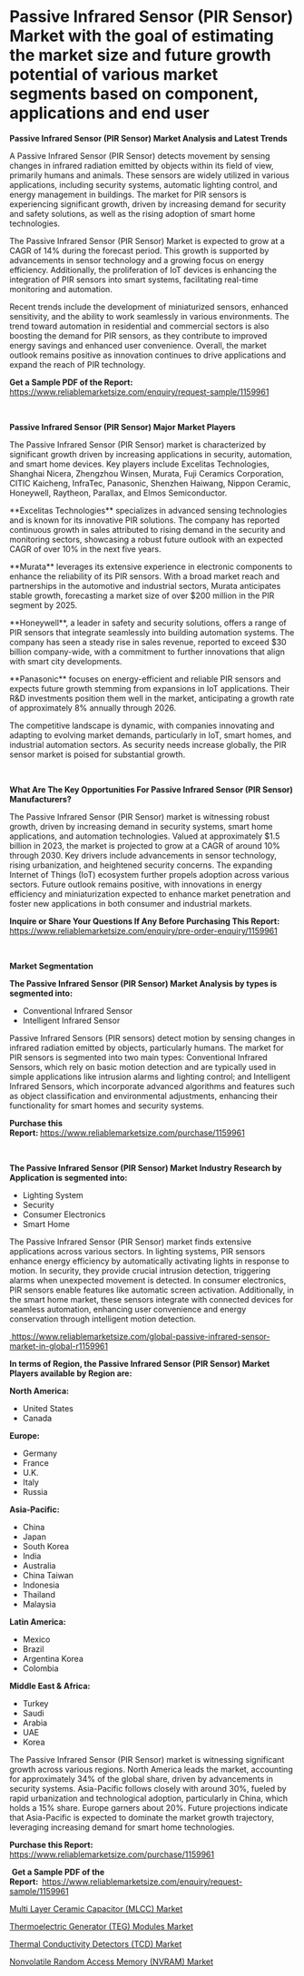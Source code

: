 <p><h1>Passive Infrared Sensor (PIR Sensor) Market with the goal of estimating the market size and future growth potential of various market segments based on component, applications and end user</h1></p><p><strong>Passive Infrared Sensor (PIR Sensor) Market Analysis and Latest Trends</strong></p>
<p><p>A Passive Infrared Sensor (PIR Sensor) detects movement by sensing changes in infrared radiation emitted by objects within its field of view, primarily humans and animals. These sensors are widely utilized in various applications, including security systems, automatic lighting control, and energy management in buildings. The market for PIR sensors is experiencing significant growth, driven by increasing demand for security and safety solutions, as well as the rising adoption of smart home technologies.</p><p>The Passive Infrared Sensor (PIR Sensor) Market is expected to grow at a CAGR of 14% during the forecast period. This growth is supported by advancements in sensor technology and a growing focus on energy efficiency. Additionally, the proliferation of IoT devices is enhancing the integration of PIR sensors into smart systems, facilitating real-time monitoring and automation.</p><p>Recent trends include the development of miniaturized sensors, enhanced sensitivity, and the ability to work seamlessly in various environments. The trend toward automation in residential and commercial sectors is also boosting the demand for PIR sensors, as they contribute to improved energy savings and enhanced user convenience. Overall, the market outlook remains positive as innovation continues to drive applications and expand the reach of PIR technology.</p></p>
<p><strong>Get a Sample PDF of the Report:&nbsp;</strong> <a href="https://www.reliablemarketsize.com/enquiry/request-sample/1159961?utm_campaign=973&utm_medium=2&utm_source=Github&utm_content=ia&utm_term=06042025&utm_id=passive-infrared-sensor-pir-sensor">https://www.reliablemarketsize.com/enquiry/request-sample/1159961</a></p>
<p>&nbsp;</p>
<p><strong>Passive Infrared Sensor (PIR Sensor) Major Market Players</strong></p>
<p><p>The Passive Infrared Sensor (PIR Sensor) market is characterized by significant growth driven by increasing applications in security, automation, and smart home devices. Key players include Excelitas Technologies, Shanghai Nicera, Zhengzhou Winsen, Murata, Fuji Ceramics Corporation, CITIC Kaicheng, InfraTec, Panasonic, Shenzhen Haiwang, Nippon Ceramic, Honeywell, Raytheon, Parallax, and Elmos Semiconductor.</p><p>**Excelitas Technologies** specializes in advanced sensing technologies and is known for its innovative PIR solutions. The company has reported continuous growth in sales attributed to rising demand in the security and monitoring sectors, showcasing a robust future outlook with an expected CAGR of over 10% in the next five years.</p><p>**Murata** leverages its extensive experience in electronic components to enhance the reliability of its PIR sensors. With a broad market reach and partnerships in the automotive and industrial sectors, Murata anticipates stable growth, forecasting a market size of over $200 million in the PIR segment by 2025.</p><p>**Honeywell**, a leader in safety and security solutions, offers a range of PIR sensors that integrate seamlessly into building automation systems. The company has seen a steady rise in sales revenue, reported to exceed $30 billion company-wide, with a commitment to further innovations that align with smart city developments.</p><p>**Panasonic** focuses on energy-efficient and reliable PIR sensors and expects future growth stemming from expansions in IoT applications. Their R&D investments position them well in the market, anticipating a growth rate of approximately 8% annually through 2026.</p><p>The competitive landscape is dynamic, with companies innovating and adapting to evolving market demands, particularly in IoT, smart homes, and industrial automation sectors. As security needs increase globally, the PIR sensor market is poised for substantial growth.</p></p>
<p>&nbsp;</p>
<p><strong>What Are The Key Opportunities For Passive Infrared Sensor (PIR Sensor) Manufacturers?</strong></p>
<p><p>The Passive Infrared Sensor (PIR Sensor) market is witnessing robust growth, driven by increasing demand in security systems, smart home applications, and automation technologies. Valued at approximately $1.5 billion in 2023, the market is projected to grow at a CAGR of around 10% through 2030. Key drivers include advancements in sensor technology, rising urbanization, and heightened security concerns. The expanding Internet of Things (IoT) ecosystem further propels adoption across various sectors. Future outlook remains positive, with innovations in energy efficiency and miniaturization expected to enhance market penetration and foster new applications in both consumer and industrial markets.</p></p>
<p><strong>Inquire or Share Your Questions If Any Before Purchasing This Report:</strong> <a href="https://www.reliablemarketsize.com/enquiry/pre-order-enquiry/1159961?utm_campaign=973&utm_medium=2&utm_source=Github&utm_content=ia&utm_term=06042025&utm_id=passive-infrared-sensor-pir-sensor">https://www.reliablemarketsize.com/enquiry/pre-order-enquiry/1159961</a></p>
<p>&nbsp;</p>
<p><strong>Market Segmentation</strong></p>
<p><strong>The Passive Infrared Sensor (PIR Sensor) Market Analysis by types is segmented into:</strong></p>
<p><ul><li>Conventional Infrared Sensor</li><li>Intelligent Infrared Sensor</li></ul></p>
<p><p>Passive Infrared Sensors (PIR sensors) detect motion by sensing changes in infrared radiation emitted by objects, particularly humans. The market for PIR sensors is segmented into two main types: Conventional Infrared Sensors, which rely on basic motion detection and are typically used in simple applications like intrusion alarms and lighting control; and Intelligent Infrared Sensors, which incorporate advanced algorithms and features such as object classification and environmental adjustments, enhancing their functionality for smart homes and security systems.</p></p>
<p><strong>Purchase this Report:&nbsp;</strong><a href="https://www.reliablemarketsize.com/purchase/1159961?utm_campaign=973&utm_medium=2&utm_source=Github&utm_content=ia&utm_term=06042025&utm_id=passive-infrared-sensor-pir-sensor">https://www.reliablemarketsize.com/purchase/1159961</a></p>
<p>&nbsp;</p>
<p><strong>The Passive Infrared Sensor (PIR Sensor) Market Industry Research by Application is segmented into:</strong></p>
<p><ul><li>Lighting System</li><li>Security</li><li>Consumer Electronics</li><li>Smart Home</li></ul></p>
<p><p>The Passive Infrared Sensor (PIR Sensor) market finds extensive applications across various sectors. In lighting systems, PIR sensors enhance energy efficiency by automatically activating lights in response to motion. In security, they provide crucial intrusion detection, triggering alarms when unexpected movement is detected. In consumer electronics, PIR sensors enable features like automatic screen activation. Additionally, in the smart home market, these sensors integrate with connected devices for seamless automation, enhancing user convenience and energy conservation through intelligent motion detection.</p></p>
<p><a href="https://www.reliablemarketsize.com/global-passive-infrared-sensor-market-in-global-r1159961?utm_campaign=973&utm_medium=2&utm_source=Github&utm_content=ia&utm_term=06042025&utm_id=passive-infrared-sensor-pir-sensor">&nbsp;https://www.reliablemarketsize.com/global-passive-infrared-sensor-market-in-global-r1159961</a></p>
<p><strong>In terms of Region, the Passive Infrared Sensor (PIR Sensor) Market Players available by Region are:</strong></p>
<p>
    <p> <strong> North America: </strong>
        <ul>
            <li>United States</li>
            <li>Canada</li>
        </ul>
        </p> 
    <p> <strong> Europe: </strong>
        <ul>
            <li>Germany</li>
            <li>France</li>
            <li>U.K.</li>
            <li>Italy</li>
            <li>Russia</li>
        </ul>
        </p> 
    <p> <strong> Asia-Pacific: </strong>
        <ul>
            <li>China</li>
            <li>Japan</li>
            <li>South Korea</li>
            <li>India</li>
            <li>Australia</li>
            <li>China Taiwan</li>
            <li>Indonesia</li>
            <li>Thailand</li>
            <li>Malaysia</li>
        </ul>
        </p> 
    <p> <strong> Latin America: </strong>
        <ul>
            <li>Mexico</li>
            <li>Brazil</li>
            <li>Argentina Korea</li>
            <li>Colombia</li>
        </ul>
        </p> 
    <p> <strong> Middle East & Africa: </strong>
        <ul>
            <li>Turkey</li>
            <li>Saudi</li>
            <li>Arabia</li>
            <li>UAE</li>
            <li>Korea</li>
        </ul>
    </p>
    </p>
<p><p>The Passive Infrared Sensor (PIR Sensor) market is witnessing significant growth across various regions. North America leads the market, accounting for approximately 34% of the global share, driven by advancements in security systems. Asia-Pacific follows closely with around 30%, fueled by rapid urbanization and technological adoption, particularly in China, which holds a 15% share. Europe garners about 20%. Future projections indicate that Asia-Pacific is expected to dominate the market growth trajectory, leveraging increasing demand for smart home technologies.</p></p>
<p><strong>Purchase this Report: </strong><a href="https://www.reliablemarketsize.com/purchase/1159961?utm_campaign=973&utm_medium=2&utm_source=Github&utm_content=ia&utm_term=06042025&utm_id=passive-infrared-sensor-pir-sensor">https://www.reliablemarketsize.com/purchase/1159961</a></p>
<p>&nbsp;<strong>Get a Sample PDF of the Report:&nbsp;&nbsp;</strong><a href="https://www.reliablemarketsize.com/enquiry/request-sample/1159961?utm_campaign=973&utm_medium=2&utm_source=Github&utm_content=ia&utm_term=06042025&utm_id=passive-infrared-sensor-pir-sensor">https://www.reliablemarketsize.com/enquiry/request-sample/1159961</a></p>
<p><strong></strong></p>
<p><p><a href="https://github.com/castoriffic/Market-Research-Report-List-6/blob/main/multi-layer-ceramic-capacitor-mlcc-market.md?utm_campaign=973&utm_medium=2&utm_source=Github&utm_content=ia&utm_term=06042025&utm_id=passive-infrared-sensor-pir-sensor">Multi Layer Ceramic Capacitor (MLCC) Market</a></p><p><a href="https://github.com/ifsahvadenah/Market-Research-Report-List-1/blob/main/thermoelectric-generator-teg-modules-market.md?utm_campaign=973&utm_medium=2&utm_source=Github&utm_content=ia&utm_term=06042025&utm_id=passive-infrared-sensor-pir-sensor">Thermoelectric Generator (TEG) Modules Market</a></p><p><a href="https://github.com/vasosblenksk/Market-Research-Report-List-1/blob/main/thermal-conductivity-detectors-tcd-market.md?utm_campaign=973&utm_medium=2&utm_source=Github&utm_content=ia&utm_term=06042025&utm_id=passive-infrared-sensor-pir-sensor">Thermal Conductivity Detectors (TCD) Market</a></p><p><a href="https://github.com/merzafairy04/Market-Research-Report-List-1/blob/main/nonvolatile-random-access-memory-nvram-market.md?utm_campaign=973&utm_medium=2&utm_source=Github&utm_content=ia&utm_term=06042025&utm_id=passive-infrared-sensor-pir-sensor">Nonvolatile Random Access Memory (NVRAM) Market</a></p></p>